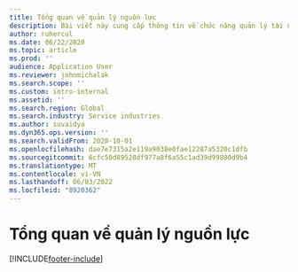 ```yaml
---
title: Tổng quan về quản lý nguồn lực
description: Bài viết này cung cấp thông tin về chức năng quản lý tài nguyên trong hoạt động của Dự án Dynamics 365.
author: ruhercul
ms.date: 06/22/2020
ms.topic: article
ms.prod: ''
audience: Application User
ms.reviewer: johnmichalak
ms.search.scope: ''
ms.custom: intro-internal
ms.assetid: ''
ms.search.region: Global
ms.search.industry: Service industries
ms.author: suvaidya
ms.dyn365.ops.version: ''
ms.search.validFrom: 2020-10-01
ms.openlocfilehash: dae7e7315a2e119a9038e0fae12287a5320c1dfb
ms.sourcegitcommit: 6cfc50d89528df977a8f6a55c1ad39d99800d9b4
ms.translationtype: MT
ms.contentlocale: vi-VN
ms.lasthandoff: 06/03/2022
ms.locfileid: "8920362"
---
```

# <a name="resource-management-overview"></a>Tổng quan về quản lý nguồn lực


[!INCLUDE[footer-include](../includes/footer-banner.md)]